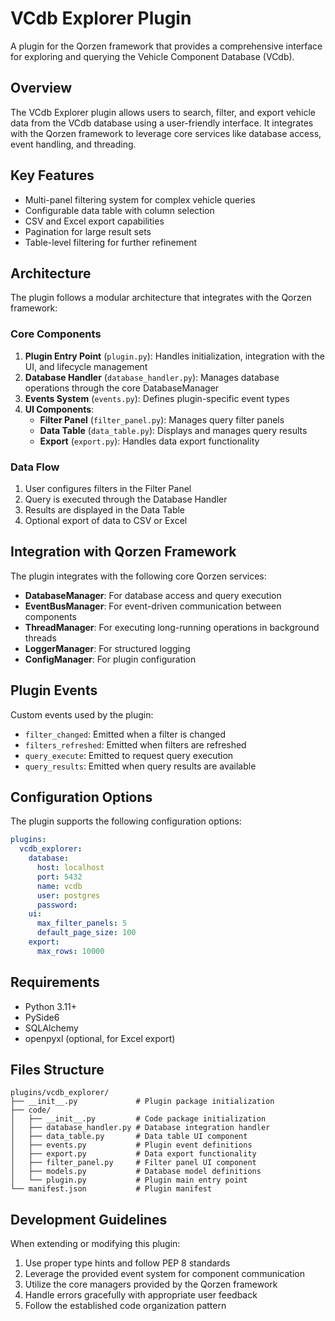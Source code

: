 # VCdb Explorer Plugin

A plugin for the Qorzen framework that provides a comprehensive interface for exploring and querying the Vehicle Component Database (VCdb).

## Overview

The VCdb Explorer plugin allows users to search, filter, and export vehicle data from the VCdb database using a user-friendly interface. It integrates with the Qorzen framework to leverage core services like database access, event handling, and threading.

## Key Features

- Multi-panel filtering system for complex vehicle queries
- Configurable data table with column selection
- CSV and Excel export capabilities
- Pagination for large result sets
- Table-level filtering for further refinement

## Architecture

The plugin follows a modular architecture that integrates with the Qorzen framework:

### Core Components

1. **Plugin Entry Point** (`plugin.py`): Handles initialization, integration with the UI, and lifecycle management
2. **Database Handler** (`database_handler.py`): Manages database operations through the core DatabaseManager
3. **Events System** (`events.py`): Defines plugin-specific event types
4. **UI Components**:
   - **Filter Panel** (`filter_panel.py`): Manages query filter panels
   - **Data Table** (`data_table.py`): Displays and manages query results
   - **Export** (`export.py`): Handles data export functionality

### Data Flow

1. User configures filters in the Filter Panel
2. Query is executed through the Database Handler
3. Results are displayed in the Data Table
4. Optional export of data to CSV or Excel

## Integration with Qorzen Framework

The plugin integrates with the following core Qorzen services:

- **DatabaseManager**: For database access and query execution
- **EventBusManager**: For event-driven communication between components
- **ThreadManager**: For executing long-running operations in background threads
- **LoggerManager**: For structured logging
- **ConfigManager**: For plugin configuration

## Plugin Events

Custom events used by the plugin:

- `filter_changed`: Emitted when a filter is changed
- `filters_refreshed`: Emitted when filters are refreshed
- `query_execute`: Emitted to request query execution
- `query_results`: Emitted when query results are available

## Configuration Options

The plugin supports the following configuration options:

```yaml
plugins:
  vcdb_explorer:
    database:
      host: localhost
      port: 5432
      name: vcdb
      user: postgres
      password: 
    ui:
      max_filter_panels: 5
      default_page_size: 100
    export:
      max_rows: 10000
```

## Requirements

- Python 3.11+
- PySide6
- SQLAlchemy
- openpyxl (optional, for Excel export)

## Files Structure

```
plugins/vcdb_explorer/
├── __init__.py             # Plugin package initialization
├── code/
│   ├── __init__.py         # Code package initialization
│   ├── database_handler.py # Database integration handler
│   ├── data_table.py       # Data table UI component
│   ├── events.py           # Plugin event definitions
│   ├── export.py           # Data export functionality
│   ├── filter_panel.py     # Filter panel UI component
│   ├── models.py           # Database model definitions
│   └── plugin.py           # Plugin main entry point
└── manifest.json           # Plugin manifest
```

## Development Guidelines

When extending or modifying this plugin:

1. Use proper type hints and follow PEP 8 standards
2. Leverage the provided event system for component communication
3. Utilize the core managers provided by the Qorzen framework
4. Handle errors gracefully with appropriate user feedback
5. Follow the established code organization pattern
